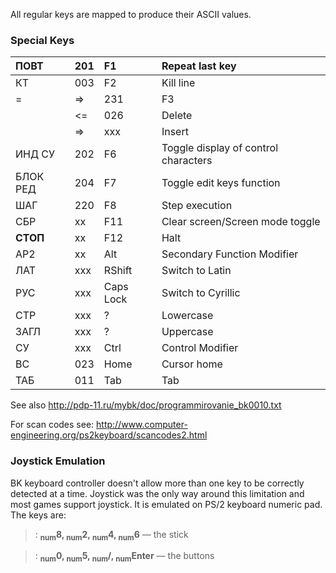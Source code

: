 All regular keys are mapped to produce their ASCII values.

### Special Keys ###

|ПОВТ  |201|F1 | Repeat last key |
|:---------|:--|:--|:----------------|
|КТ    |003|F2 | Kill line |
| =|=> |231|F3 | Kill EOL |
| |<=  |026|Delete| Delete and shift left at cursor |
| |=>  |xxx|Insert| Insert space at cursor |
|ИНД СУ|202| F6 | Toggle display of control characters |
|БЛОК РЕД |204| F7 | Toggle edit keys function |
|ШАГ|220| F8 | Step execution |
|СБР   |xx|F11| Clear screen/Screen mode toggle |
|**СТОП**|xx|F12| Halt |
|АР2   |xx|Alt| Secondary Function Modifier |
|ЛАТ   |xxx|RShift| Switch to Latin |
|РУС   |xxx|Caps Lock| Switch to Cyrillic |
|СТР|xxx| ? | Lowercase |
|ЗАГЛ|xxx| ? | Uppercase |
|СУ|xxx| Ctrl | Control Modifier |
|ВС|023| Home | Cursor home |
|ТАБ   |011| Tab | Tab |


See also http://pdp-11.ru/mybk/doc/programmirovanie_bk0010.txt

For scan codes see: http://www.computer-engineering.org/ps2keyboard/scancodes2.html

### Joystick Emulation ###
BK keyboard controller doesn't allow more than one key to be correctly detected at a time. Joystick was the only way around this limitation and most games support joystick. It is emulated on PS/2 keyboard numeric pad. The keys are:
> : **<sub>num</sub>8, <sub>num</sub>2, <sub>num</sub>4, <sub>num</sub>6** — the stick<br>
<blockquote>: <b><sub>num</sub>0, <sub>num</sub>5, <sub>num</sub>/, <sub>num</sub>Enter</b> — the buttons